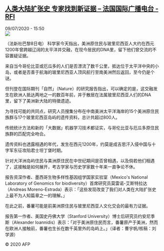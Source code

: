 <!--1594310105000-->
[人类大陆扩张史  专家找到新证据 – 法国国际广播电台 - RFI](http://www.rfi.fr//cn/contenu/20200709-%E4%BA%BA%E7%B1%BB%E5%A4%A7%E9%99%86%E6%89%A9%E5%BC%A0%E5%8F%B2-%E4%B8%93%E5%AE%B6%E6%89%BE%E5%88%B0%E6%96%B0%E8%AF%81%E6%8D%AE)
------

<div>09/07/2020 - 15:50</div><img src="https://s.rfi.fr/media/display/fb5e1292-c1f3-11ea-9711-005056a98db9/w:310/p:16x9/health0001b.200709215002.jpg"><div class="t-content__body u-clearfix"><div class="m-interstitial"></div><p>（法新社巴黎8日电）    科学家今天指出，美洲原住民与玻里尼西亚人大约在西元1200年曾跨越辽阔的太平洋并交融，在现今居民的DNA里，留下他们曾交流的不容置疑证据。</p><p>    来自当今哥伦比亚或厄瓜多的人们是否漂流了数千公里，抵达位于太平洋中央的小岛，或者是否善于航海的玻里尼西亚人顶风航行至南美洲然后返回，至今仍是个谜。</p><p>    但刊登在国际期刊「自然」（Nature）的研究报告指出，可以确定的是，这交融发生在欧洲人抵达两地之一的数百年前，并于散居在法属玻里尼西亚人们的DNA里，留下了美洲新大陆的特徵遗迹。</p><p>    为寻找可能的共同点，研究人员搜集分布在中南美洲太平洋海岸的15个美洲原住民族群与17个玻里尼西亚岛屿的遗传资料，总计共超过800人。</p><p>    传统统计方法和新的「大数据」机器学习技术都证实，与哥伦比亚与厄瓜多原住民族群的匹配完全吻合。</p><p>    遗传资料也透露相遇的年代，发生在西元1200年，约莫是成吉思汗入侵中国与十字军东征攻陷君士坦丁堡时期。</p><p>    针对大洋洲岛屿住民与美洲原住民在中世纪期间是否曾相遇，以及倘若他们相遇了，这接触是如何展开，考古学家与历史学家数十年来一直争论不休。</p><p>    报告资深作者、墨西哥生物多样性基因组学国家实验室（Mexico's National Laboratory of Genomics for biodiversity）首席研究员莫雷诺-艾斯特拉达（Andreas Moreno-Estrada）表示：「这些发现改变了我们对人类在大陆扩张史上最不为人知篇章之一的理解。」</p><p>    在此之前，番薯可能是前美洲原住民与玻里尼西亚人文化交会的最有力证据。</p><p>    报告第一作者、美国史丹佛大学（Stanford University）博士后研究员约安尼季斯（Alexander Ioannidis）表示：「对于美洲原住民而言，番薯原产于美洲，然而在欧洲人接触前，番薯也生长在数千英里外的岛屿上。」（译者：曹宇帆/核稿：刘学源）</p><p class="t-copyright">© 2020 AFP</p>        </div>

